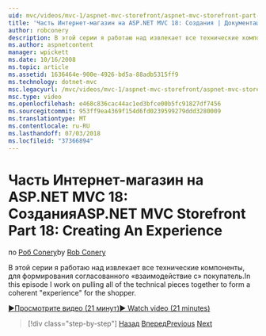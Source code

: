 ```yaml
---
uid: mvc/videos/mvc-1/aspnet-mvc-storefront/aspnet-mvc-storefront-part-18-creating-an-experience
title: 'Часть Интернет-магазин на ASP.NET MVC 18: Создания | Документация Майкрософт'
author: robconery
description: В этой серии я работаю над извлекает все технические компоненты, для формирования согласованного «взаимодействие с» покупатель.
ms.author: aspnetcontent
manager: wpickett
ms.date: 10/16/2008
ms.topic: article
ms.assetid: 1636464e-900e-4926-bd5a-88adb5315ff9
ms.technology: dotnet-mvc
msc.legacyurl: /mvc/videos/mvc-1/aspnet-mvc-storefront/aspnet-mvc-storefront-part-18-creating-an-experience
msc.type: video
ms.openlocfilehash: e468c836cac44ac1ed3bfce00b5fc91827df7456
ms.sourcegitcommit: 953ff9ea4369f154d6fd0239599279ddd3280009
ms.translationtype: MT
ms.contentlocale: ru-RU
ms.lasthandoff: 07/03/2018
ms.locfileid: "37366894"
---
```

<a name="aspnet-mvc-storefront-part-18-creating-an-experience"></a><span data-ttu-id="48fff-103">Часть Интернет-магазин на ASP.NET MVC 18: Создания</span><span class="sxs-lookup"><span data-stu-id="48fff-103">ASP.NET MVC Storefront Part 18: Creating An Experience</span></span>
====================
<span data-ttu-id="48fff-104">по [Роб Conery](https://github.com/robconery)</span><span class="sxs-lookup"><span data-stu-id="48fff-104">by [Rob Conery](https://github.com/robconery)</span></span>

<span data-ttu-id="48fff-105">В этой серии я работаю над извлекает все технические компоненты, для формирования согласованного «взаимодействие с» покупатель.</span><span class="sxs-lookup"><span data-stu-id="48fff-105">In this episode I work on pulling all of the technical pieces together to form a coherent "experience" for the shopper.</span></span>

[<span data-ttu-id="48fff-106">&#9654;Просмотрите видео (21 минут)</span><span class="sxs-lookup"><span data-stu-id="48fff-106">&#9654; Watch video (21 minutes)</span></span>](https://channel9.msdn.com/Blogs/ASP-NET-Site-Videos/aspnet-mvc-storefront-part-18-creating-an-experience)

> [!div class="step-by-step"]
> <span data-ttu-id="48fff-107">[Назад](aspnet-mvc-storefront-part-17-checkout-with-jeff-atwood.md)
> [Вперед](aspnet-mvc-storefront-part-19-processing-orders-with-windows-workflow.md)</span><span class="sxs-lookup"><span data-stu-id="48fff-107">[Previous](aspnet-mvc-storefront-part-17-checkout-with-jeff-atwood.md)
[Next](aspnet-mvc-storefront-part-19-processing-orders-with-windows-workflow.md)</span></span>
